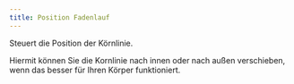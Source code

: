 ```yaml
---
title: Position Fadenlauf
---
```


Steuert die Position der Körnlinie.

Hiermit können Sie die Kornlinie nach innen oder nach außen verschieben, wenn das besser für Ihren Körper funktioniert.
